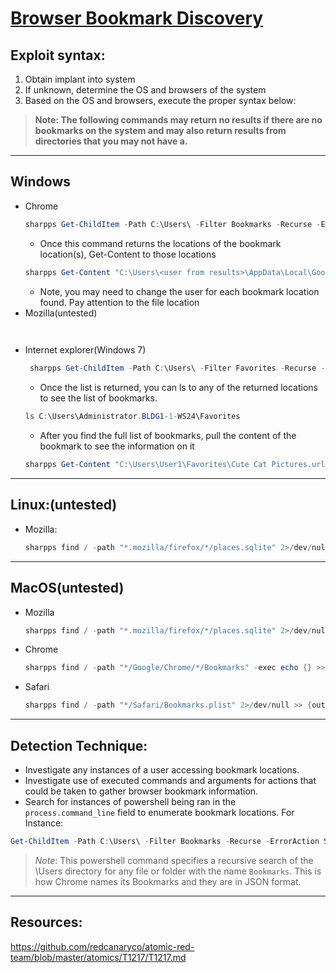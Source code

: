 # [Browser Bookmark Discovery](https://attack.mitre.org/techniques/T1217/)

## Exploit syntax:

1. Obtain implant into system
2. If unknown, determine the OS and browsers of the system
3. Based on the OS and browsers, execute the proper syntax below:

> **Note: The following commands may return no results if there are no bookmarks on the system and may also return results from directories that you may not have a.** 
---

## **Windows**
*  Chrome
    ```powershell
    sharpps Get-ChildItem -Path C:\Users\ -Filter Bookmarks -Recurse -ErrorAction SilentlyContinue -Force
    ```
    * Once this command returns the locations of the bookmark location(s), Get-Content to those locations
    ```powershell
    sharpps Get-Content "C:\Users\<user from results>\AppData\Local\Google\Chrome\User Data\Default\Bookmarks" 
    ```   
    * Note, you may need to change the user for each bookmark location found. Pay attention to the file location
* Mozilla(untested)
    ```powershell
     
    ```
* Internet explorer(Windows 7)
    ```powershell
     sharpps Get-ChildItem -Path C:\Users\ -Filter Favorites -Recurse -ErrorAction SilentlyContinue -Force
    ```
    * Once the list is returned, you can ls to any of the returned locations to see the list of bookmarks. 
    ```powershell
    ls C:\Users\Administrator.BLDG1-1-WS24\Favorites
    ```
    * After you find the full list of bookmarks, pull the content of the bookmark to see the information on it
    ```powershell
    sharpps Get-Content "C:\Users\User1\Favorites\Cute Cat Pictures.url" 
    ```
---

## **Linux:(untested)**
* Mozilla:
    ```powershell
    sharpps find / -path "*.mozilla/firefox/*/places.sqlite" 2>/dev/null -exec echo {} >> #{output_file} \; cat #{output_file} 2>/dev/null 
    ```

---

## **MacOS(untested)**

* Mozilla
    ```powershell 
    sharpps find / -path "*.mozilla/firefox/*/places.sqlite" 2>/dev/null -exec echo {} >> #{output_file} \; cat #{output_file} 2>/dev/null
    ```
* Chrome
    ```powershell
    sharpps find / -path "*/Google/Chrome/*/Bookmarks" -exec echo {} >> #{output_file} \; cat #{output_file} 2>/dev/null
    ```
* Safari
    ```powershell 
    sharpps find / -path "*/Safari/Bookmarks.plist" 2>/dev/null >> {output_file} cat #{output_file}
    ```

---

## **Detection Technique:**
* Investigate any instances of a user accessing bookmark locations.
* Investigate use of executed commands and arguments for actions that could be taken to gather browser bookmark information.
* Search for instances of powershell being ran in the `process.command_line` field to enumerate bookmark locations. For Instance:
```powershell
Get-ChildItem -Path C:\Users\ -Filter Bookmarks -Recurse -ErrorAction SilentlyContinue -Force
```
>*Note*: This powershell command specifies a recursive search of the \Users directory for any file or folder with the name `Bookmarks`. This is how Chrome names its Bookmarks and they are in JSON format.

---

## **Resources:**
https://github.com/redcanaryco/atomic-red-team/blob/master/atomics/T1217/T1217.md